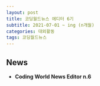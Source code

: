 ```yaml
---
layout: post
title: 코딩월드뉴스 에디터 6기
subtitle: 2021-07-01 ~ ing (n개월)
categories: 대외활동
tags: 코딩월드뉴스
---
```


## News
- **Coding World News Editor n.6**
<!-- <table>
  <tr>
    <td>프로젝트명</td>
    <td>URP 환경 셋팅</td>
    <td>기간</td>
    <td>2021-07-01 ~ 2021-08-31 (2개월)</td>
  </tr>
  <tr>
    <td>개요</td>
    <td>작업환경 셋팅을 변경</td>
    <td>팀원</td>
    <td>3명</td>
  </tr>
  <tr>
    <td>주요 역할 및 담당</td>
    <td colspan="3">프로젝트 환경 조성. 기능 검증.</td>
  </tr>
  <tr>
    <td>성과</td>
    <td colspan="3">Unity 3D에서 URP로 프로젝트 환경 변경 완료.<br>변경된 환경에서 컨텐츠 3편 제작.<br>컨텐츠에 3D오브젝트와 라이트를 적용하여 시각적인 퀄리티 향상을 확인함.</td>
  </tr>
</table>


## Art파트의 요청 사항  
- **Unity 셰이더 그래프 사용 희망**   
    셰이더 그래프(Visual Effect Graph) 사용을 위해 **Scriptable Render Pipeline(SRP)**이 요구됨.   
- Spine 애니메이션 리소스에 **normal map(노멀맵) 적용을 희망**   
    노멀맵이 적용된 이미지를 시각적으로 확인하기 위하여 **2D라이트**가 요구됨.  
<p>Scriptable Render Pipeline(SRP)에는 URP와 HDRP가 있다. 완제품의 서비스환경이 미니PC 기준이어서 고사양의 작업은 필요치 않기에, 비교적 가벼운 작업에 적합한 URP환경을 최종적으로 선택하였다. 또, SRP는 2DLight도 지원한다.
</p>
<p>차후 제작되는 컨텐츠는 2D와 3D리소스가 혼합 사용될 예정이다. 3D오브젝트를 자유롭게 사용하기 위해서 무엇보다도 셰이더가 중요하기에 관련 설정에 초점을 맞췄다. 그래서 특정 Unity 버젼에서 셰이더 그래프가 안정적으로 동작한다는 이펙터의 요청을 수렴하여, 가급적 교체하지 않는 Unity Editor의 버젼을 업그레이드 하였다. 
</p>

## 기능 검증 내용  
- 셰이더 그래프로 제작한 이펙트와 컨텐츠 리소스 조합테스트  
- Spine 4.0에서 제작한 리소스의 URP 2D Render Pipeline 환경 테스트  
- 2D/3D환경의 동시사용불가 이슈가 있기에, 기획단계에서 결정하기로 협의  
<br>

URP는 비교적 최근에 만들어졌지만, 아트 파트에서 사용하는 애니메이션 툴인 [Spine에서 URP를 지원하는 라이브러리를 제공](http://en.esotericsoftware.com/spine-unity-download#Installing-Extension-UPM-Packages)했기에 문제는 없었다. 다만 최신버젼의 사용을 희망했기에 2021년 7월 기준, 최신 버젼인 spine-unity 4.0 으로 버젼업하였다.  

공식아카이브에서 제공하는 패키지의 Example.  
[![스파인 공식 제공 2D샘플](https://raw.githubusercontent.com/SeungHyeon-Hong/SeungHyeon-Hong.github.io/main/assets/img/20210701_urp_2drenderer_officialsample.png)](https://raw.githubusercontent.com/SeungHyeon-Hong/SeungHyeon-Hong.github.io/main/assets/img/20210701_urp_2drenderer_officialsample.png)

Unity URP 2D 기본 셋팅 시의 라이트 적용 차이.  
[![스파인 공식 제공 2D샘플](https://raw.githubusercontent.com/SeungHyeon-Hong/SeungHyeon-Hong.github.io/main/assets/img/20210701_urp_2drenderer_default_render_setting.png)](https://raw.githubusercontent.com/SeungHyeon-Hong/SeungHyeon-Hong.github.io/main/assets/img/20210701_urp_2drenderer_default_render_setting.png)
